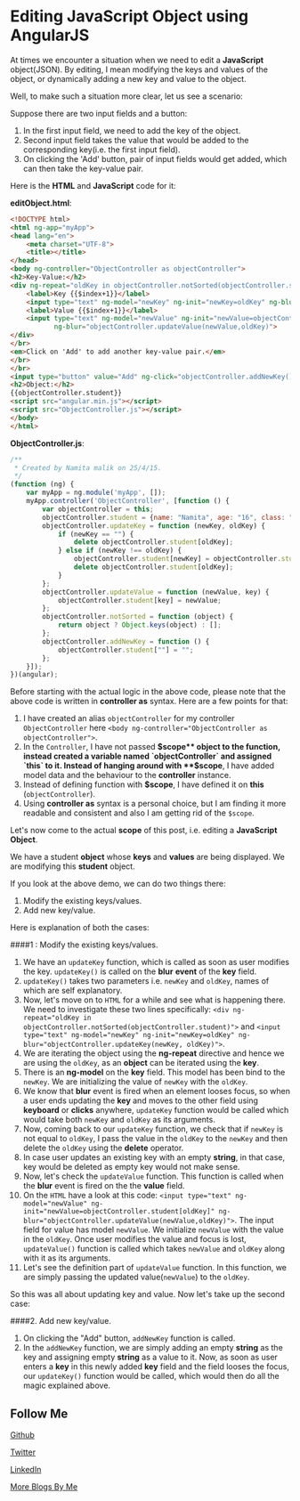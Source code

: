# Editing JavaScript Object using AngularJS

At times we encounter a situation when we need to edit a **JavaScript** object(JSON). By editing, I mean modifying the keys and values of the object, or dynamically adding a new key and value to the object.

Well, to make such a situation more clear, let us see a scenario:

Suppose there are two input fields and a button:

1. In the first input field, we need to add the key of the object.
2. Second input field takes the value that would be added to the corresponding key(i.e. the first input field).
3. On clicking the 'Add' button, pair of input fields would get added, which can then take the key-value pair.

Here is the **HTML** and **JavaScript** code for it:

**editObject.html**:
```HTML
<!DOCTYPE html>
<html ng-app="myApp">
<head lang="en">
    <meta charset="UTF-8">
    <title></title>
</head>
<body ng-controller="ObjectController as objectController">
<h2>Key-Value:</h2>
<div ng-repeat="oldKey in objectController.notSorted(objectController.student)">
    <label>Key {{$index+1}}</label>
    <input type="text" ng-model="newKey" ng-init="newKey=oldKey" ng-blur="objectController.updateKey(newKey, oldKey)">
    <label>Value {{$index+1}}</label>
    <input type="text" ng-model="newValue" ng-init="newValue=objectController.student[oldKey]"
           ng-blur="objectController.updateValue(newValue,oldKey)">
</div>
</br>
<em>Click on 'Add' to add another key-value pair.</em>
</br>
</br>
<input type="button" value="Add" ng-click="objectController.addNewKey()"/>
<h2>Object:</h2>
{{objectController.student}}
<script src="angular.min.js"></script>
<script src="ObjectController.js"></script>
</body>
</html>
```

**ObjectController.js**:
```JavaScript
/**
 * Created by Namita malik on 25/4/15.
 */
(function (ng) {
    var myApp = ng.module('myApp', []);
    myApp.controller('ObjectController', [function () {
        var objectController = this;
        objectController.student = {name: "Namita", age: "16", class: "XII", school: "BBPS"};
        objectController.updateKey = function (newKey, oldKey) {
            if (newKey == "") {
                delete objectController.student[oldKey];
            } else if (newKey !== oldKey) {
                objectController.student[newKey] = objectController.student[oldKey];
                delete objectController.student[oldKey];
            }
        };
        objectController.updateValue = function (newValue, key) {
            objectController.student[key] = newValue;
        };
        objectController.notSorted = function (object) {
            return object ? Object.keys(object) : [];
        };
        objectController.addNewKey = function () {
            objectController.student[""] = "";
        };
    }]);
})(angular);
```
Before starting with the actual logic in the above code, please note that the above code is written in **controller as** syntax. Here are a few points for that:

1. I have created an alias `objectController` for my controller `ObjectController` here `<body ng-controller="ObjectController as objectController">`.
2. In the `Controller`, I have not passed **$scope** object to the function, instead created a variable named `objectController` and assigned `this` to it. Instead of hanging around with **$scope**, I have added model data and the behaviour to the **controller** instance.
3. Instead of defining function with **$scope**, I have defined it on **this** (`objectController`).
4. Using **controller as** syntax is a personal choice, but I am finding it more readable and consistent and also I am getting rid of the `$scope`.

Let's now come to the actual **scope** of this post, i.e. editing a **JavaScript** **Object**.

We have a student **object** whose **keys** and **values** are being displayed. We are modifying this **student** object.

If you look at the above demo, we can do two things there:

1. Modify the existing keys/values.
2. Add new key/value.

Here is explanation of both the cases:

####1 : Modify the existing keys/values.
1. We have an `updateKey` function, which is called as soon as user modifies the key. `updateKey()` is called on the **blur** **event** of the **key** field.
2. `updateKey()` takes two parameters i.e. `newKey` and `oldKey`, names of which are self explanatory.
3. Now, let's move on to `HTML` for a while and see what is happening there. We need to investigate these two lines specifically:
 `<div ng-repeat="oldKey in objectController.notSorted(objectController.student)">`
 and
`<input type="text" ng-model="newKey" ng-init="newKey=oldKey" ng-blur="objectController.updateKey(newKey, oldKey)">`.
4. We are iterating the object using the **ng-repeat** directive and hence we are using the `oldKey`, as an **object** can be iterated using the **key**.
5. There is an **ng-model** on the **key** field. This model has been bind to the `newKey`. We are initializing the value of `newKey` with the `oldKey`.
6. We know that **blur** event is fired when an element looses focus, so when a user ends updating the **key** and moves to the other field using **keyboard** or **clicks** anywhere, `updateKey` function would be called which would take both `newKey` and `oldKey` as its arguments.
7. Now, coming back to our `updateKey` function, we check that if `newKey` is not equal to `oldKey`, I pass the value in the `oldKey` to the `newKey` and then delete the `oldKey` using the **delete** operator.
8. In case user updates an existing key with an empty **string**, in that case, key would be deleted as empty key would not make sense.
9. Now, let's check the `updateValue` function. This function is called when the **blur** event is fired on the the **value** field.
10. On the `HTML` have a look at this code: `<input type="text" ng-model="newValue" ng-init="newValue=objectController.student[oldKey]" ng-blur="objectController.updateValue(newValue,oldKey)">`. The input field for value has model `newValue`. We initialize `newValue` with the value in the `oldKey`. Once user modifies the value and focus is lost, `updateValue()` function is called which takes `newValue` and `oldKey` along with it as its arguments.
11. Let's see the definition part of `updateValue` function. In this function, we are simply passing the updated value(`newValue`) to the `oldKey`.

So this was all about updating key and value. Now let's take up the second case:

####2. Add new key/value.

1. On clicking the "Add" button, `addNewKey` function is called.
2. In the `addNewKey` function, we are simply adding an empty **string** as the key and assigning empty **string** as a value to it. Now, as soon as user enters a **key** in this newly added **key** field and the field looses the focus, our `updateKey()` function would be called, which would then do all the magic explained above.

Follow Me
---
[Github](https://github.com/NamitaMalik)

[Twitter](https://twitter.com/namita13_04)

[LinkedIn](https://in.linkedin.com/in/namita-malik-a7885b23)

[More Blogs By Me](https://namitamalik.github.io/)
